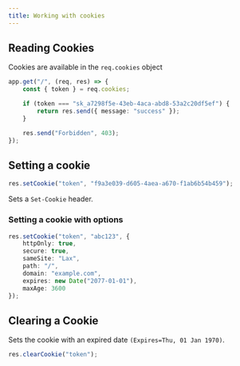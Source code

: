 ```yaml
---
title: Working with cookies
---
```


## Reading Cookies

Cookies are available in the `req.cookies` object

```ts
app.get("/", (req, res) => {
    const { token } = req.cookies;

    if (token === "sk_a7298f5e-43eb-4aca-abd8-53a2c20df5ef") {
        return res.send({ message: "success" });
    }

    res.send("Forbidden", 403);
});
```

## Setting a cookie

```ts
res.setCookie("token", "f9a3e039-d605-4aea-a670-f1ab6b54b459");
```

Sets a `Set-Cookie` header.

### Setting a cookie with options

```ts
res.setCookie("token", "abc123", {
    httpOnly: true,
    secure: true,
    sameSite: "Lax",
    path: "/",
    domain: "example.com",
    expires: new Date("2077-01-01"),
    maxAge: 3600
});
```

## Clearing a Cookie

Sets the cookie with an expired date `(Expires=Thu, 01 Jan 1970)`.

```ts
res.clearCookie("token");
```
